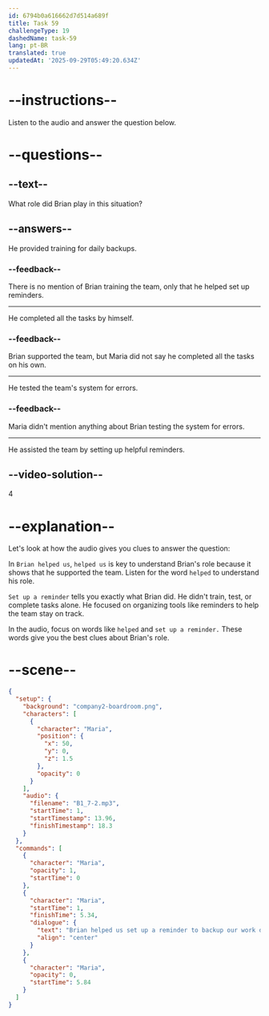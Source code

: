 ```yaml
---
id: 6794b0a616662d7d514a689f
title: Task 59
challengeType: 19
dashedName: task-59
lang: pt-BR
translated: true
updatedAt: '2025-09-29T05:49:20.634Z'
---
```

<!-- (Audio) Maria: Brian helped us set up a reminder to back up our work daily along with some other tasks. -->

# --instructions--

Listen to the audio and answer the question below.

# --questions--

## --text--

What role did Brian play in this situation?

## --answers--

He provided training for daily backups.

### --feedback--

There is no mention of Brian training the team, only that he helped set up reminders.

---

He completed all the tasks by himself.

### --feedback--

Brian supported the team, but Maria did not say he completed all the tasks on his own.

---

He tested the team's system for errors.

### --feedback--

Maria didn't mention anything about Brian testing the system for errors.

---

He assisted the team by setting up helpful reminders.

## --video-solution--

4

# --explanation--

Let's look at how the audio gives you clues to answer the question:  

In `Brian helped us`, `helped us` is key to understand Brian's role because it shows that he supported the team. Listen for the word `helped` to understand his role. 

`Set up a reminder` tells you exactly what Brian did. He didn't train, test, or complete tasks alone. He focused on organizing tools like reminders to help the team stay on track.  

In the audio, focus on words like `helped` and `set up a reminder.` These words give you the best clues about Brian's role.

# --scene--

```json
{
  "setup": {
    "background": "company2-boardroom.png",
    "characters": [
      {
        "character": "Maria",
        "position": {
          "x": 50,
          "y": 0,
          "z": 1.5
        },
        "opacity": 0
      }
    ],
    "audio": {
      "filename": "B1_7-2.mp3",
      "startTime": 1,
      "startTimestamp": 13.96,
      "finishTimestamp": 18.3
    }
  },
  "commands": [
    {
      "character": "Maria",
      "opacity": 1,
      "startTime": 0
    },
    {
      "character": "Maria",
      "startTime": 1,
      "finishTime": 5.34,
      "dialogue": {
        "text": "Brian helped us set up a reminder to backup our work daily along with some other tasks.",
        "align": "center"
      }
    },
    {
      "character": "Maria",
      "opacity": 0,
      "startTime": 5.84
    }
  ]
}
```

